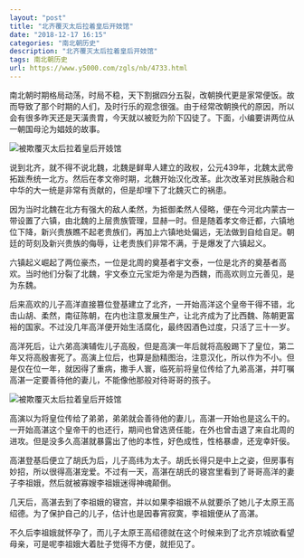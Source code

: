 ```yaml
---
layout: "post"
title: "北齐覆灭太后拉着皇后开妓馆"
date: "2018-12-17 16:15"
categories: "南北朝历史"
description: "北齐覆灭太后拉着皇后开妓馆"
tags: 南北朝历史
url: https://www.y5000.com/zgls/nb/4733.html
---
```






南北朝时期格局动荡，时局不稳，天下割据四分五裂，改朝换代更是家常便饭。故而导致了那个时期的人们，及时行乐的观念很强。由于经常改朝换代的原因，所以会有很多昨天还是天潢贵胄，今天就以被贬为阶下囚徒了。下面，小编要讲两位从一朝国母沦为娼妓的故事。

![被欺覆灭太后拉着皇后开妓馆](/uploads/allimg/161107/6-16110G53535308.JPG)

说到北齐，就不得不说北魏，北魏是鲜卑人建立的政权，公元439年，北魏太武帝拓跋焘统一北方。然后在孝文帝时期，北魏开始汉化改革。此次改革对民族融合和中华的大一统是非常有贡献的，但是却埋下了北魏灭亡的祸患。

因为当时北魏在北方有强大的敌人柔然，为抵御柔然人侵略，便在今河北内蒙古一带设置了六镇，由北魏的上层贵族管理，显赫一时。但是随着孝文帝迁都，六镇地位下降，新兴贵族瞧不起老贵族们，再加上六镇地处偏远，无法做到自给自足。朝廷的苛刻及新兴贵族的侮辱，让老贵族们非常不满，于是爆发了六镇起义。

六镇起义崛起了两位豪杰，一位是北周的奠基者宇文泰，一位是北齐的奠基者高欢。当时他们分裂了北魏，宇文泰立元宝炬为帝是为西魏，而高欢则立元善见，是为东魏。

后来高欢的儿子高洋直接篡位登基建立了北齐，一开始高洋这个皇帝干得不错，北击山胡、柔然，南征陈朝，在内也注意发展生产，让北齐成为了比西魏、陈朝更富裕的国家。不过没几年高洋便开始生活腐化，最终因酒色过度，只活了三十一岁。

高洋死后，让六弟高演辅佐儿子高殷，但是高演一年后就将高殷踢下了皇位，第二年又将高殷害死了。高演上位后，也算是励精图治，注意汉化，所以作为不小。但是仅在位一年，就因得了重病，撒手人寰，临死前将皇位传给了九弟高湛，并叮嘱高湛一定要善待他的妻儿，不能像他那般对待哥哥的孩子。

![被欺覆灭太后拉着皇后开妓馆](/uploads/allimg/161107/6-16110G53J2626.JPG)

高演以为将皇位传给了弟弟，弟弟就会善待他的妻儿，高湛一开始也是这么干的。一开始高湛这个皇帝干的也还行，期间也曾选贤任能，在外也曾击退了来自北周的进攻。但是没多久高湛就暴露出了他的本性，好色成性，性格暴虐，还宠幸奸佞。

高湛登基后便立了胡氏为后，儿子高纬为太子。胡氏长得只是中上之姿，但房事有妙招，所以很得高湛宠爱。不过有一天，高湛在胡氏的寝宫里看到了哥哥高洋的妻子李祖娥，然后就被寡嫂李祖娥迷得神魂颠倒。

几天后，高湛去到了李祖娥的寝宫，并以如果李祖娥不从就要杀了她儿子太原王高绍德。为了保护自己的儿子，估计也是因春宵寂寞，李祖娥便从了高湛。

不久后李祖娥就怀孕了，而儿子太原王高绍德就在这个时候来到了北齐京城欲看望母亲，可是呢李祖娥大着肚子觉得不方便，就拒见了。
